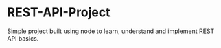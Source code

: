 ﻿# REST-API-Project

Simple project built using node to learn, understand and implement REST API basics.
